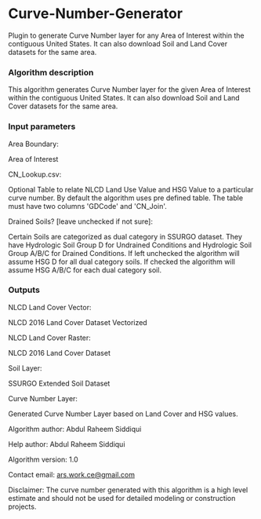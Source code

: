 # Curve-Number-Generator
Plugin to generate Curve Number layer for any Area of Interest within the contiguous United States. It can also download Soil and Land Cover datasets for the same area.

### Algorithm description
This algorithm generates Curve Number layer for the given Area of Interest within the contiguous United States. It can also download Soil and Land Cover datasets for the same area.

### Input parameters

Area Boundary:

Area of Interest

CN_Lookup.csv:

Optional Table to relate NLCD Land Use Value and HSG Value to a particular curve number. By default the algorithm uses pre defined table. The table must have two columns 'GDCode' and 'CN_Join'.

Drained Soils? [leave unchecked if not sure]:

Certain Soils are categorized as dual category in SSURGO dataset. They have Hydrologic Soil Group D for Undrained Conditions and Hydrologic Soil Group A/B/C for Drained Conditions. If left unchecked the algorithm will assume HSG D for all dual category soils.  If checked the algorithm will assume HSG A/B/C for each dual category soil.

### Outputs

NLCD Land Cover Vector:

NLCD 2016 Land Cover Dataset Vectorized

NLCD Land Cover Raster:

NLCD 2016 Land Cover Dataset

Soil Layer:

SSURGO Extended Soil Dataset 

Curve Number Layer:

Generated Curve Number Layer based on Land Cover and HSG values.


Algorithm author: Abdul Raheem Siddiqui

Help author: Abdul Raheem Siddiqui

Algorithm version: 1.0

Contact email: ars.work.ce@gmail.com

Disclaimer: The curve number generated with this algorithm is a high level estimate and should not be used for detailed modeling or construction projects.

